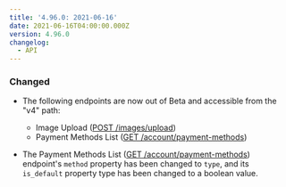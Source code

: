 ```yaml
---
title: '4.96.0: 2021-06-16'
date: 2021-06-16T04:00:00.000Z
version: 4.96.0
changelog:
  - API
---
```


### Changed

- The following endpoints are now out of Beta and accessible from the "v4" path:

    - Image Upload ([POST /images/upload](https://www.linode.com/docs/api/images/#image-upload))
    - Payment Methods List ([GET /account/payment-methods](https://www.linode.com/docs/api/account/#payment-methods-list))

- The Payment Methods List ([GET /account/payment-methods](https://www.linode.com/docs/api/account/#payment-methods-list)) endpoint's `method` property has been changed to `type`, and its `is_default` property type has been changed to a boolean value.
